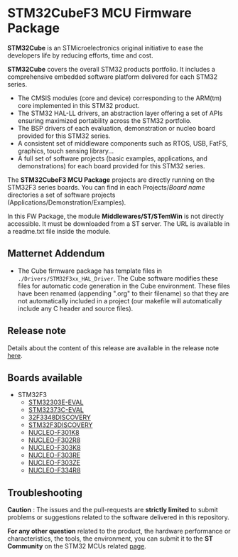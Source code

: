 # STM32CubeF3 MCU Firmware Package

**STM32Cube** is an STMicroelectronics original initiative to ease the developers life by reducing efforts, time and cost.

**STM32Cube** covers the overall STM32 products portfolio. It includes a comprehensive embedded software platform delivered for each STM32 series.
   * The CMSIS modules (core and device) corresponding to the ARM(tm) core implemented in this STM32 product.
   * The STM32 HAL-LL drivers, an abstraction layer offering a set of APIs ensuring maximized portability across the STM32 portfolio.
   * The BSP drivers of each evaluation, demonstration or nucleo board provided for this STM32 series.
   * A consistent set of middleware components such as RTOS, USB, FatFS, graphics, touch sensing library...
   * A full set of software projects (basic examples, applications, and demonstrations) for each board provided for this STM32 series.

The **STM32CubeF3 MCU Package** projects are directly running on the STM32F3 series boards. You can find in each Projects/*Board name* directories a set of software projects (Applications/Demonstration/Examples).

In this FW Package, the module **Middlewares/ST/STemWin** is not directly accessible. It must be downloaded from a ST server. The URL is available in a readme.txt file inside the module.

## Matternet Addendum

* The Cube firmware package has template files in <code>./Drivers/STM32F3xx_HAL_Driver</code>.  The Cube software modifies these files for automatic code generation in the Cube environment.  These files have been renamed (appending ".org" to their filename) so that they are not automatically included in a project (our makefile will automatically include any C header and source files).

## Release note

Details about the content of this release are available in the release note [here](https://htmlpreview.github.io/?https://github.com/STMicroelectronics/STM32CubeF3/blob/master/Release_Notes.html).

## Boards available

  * STM32F3
    * [STM32303E-EVAL](https://www.st.com/en/product/stm32303e-eval.html)
    * [STM32373C-EVAL](https://www.st.com/en/product/stm32373c-eval.html)
    * [32F3348DISCOVERY](https://www.st.com/en/evaluation-tools/32f3348discovery.html)
    * [STM32F3DISCOVERY](https://www.st.com/en/evaluation-tools/stm32f3discovery.html)
    * [NUCLEO-F301K8](https://www.st.com/en/evaluation-tools/nucleo-f301k8.html)
    * [NUCLEO-F302R8](https://www.st.com/en/product/nucleo-f302r8.html)
    * [NUCLEO-F303K8](https://www.st.com/en/product/nucleo-f303k8.html)
    * [NUCLEO-F303RE](https://www.st.com/en/evaluation-tools/nucleo-f303re.html)
    * [NUCLEO-F303ZE](https://www.st.com/en/evaluation-tools/nucleo-f303ze.html)
    * [NUCLEO-F334R8](https://www.st.com/en/evaluation-tools/nucleo-f334r8.html)

## Troubleshooting

**Caution** : The issues and the pull-requests are **strictly limited** to submit problems or suggestions related to the software delivered in this repository.

**For any other question** related to the product, the hardware performance or characteristics, the tools, the environment, you can submit it to the **ST Community** on the STM32 MCUs related [page](https://community.st.com/s/group/0F90X000000AXsASAW/stm32-mcus).
